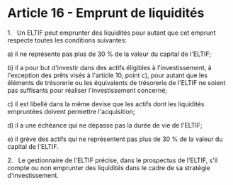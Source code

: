 # Article 16 - Emprunt de liquidités


1.   Un ELTIF peut emprunter des liquidités pour autant que cet emprunt respecte toutes les conditions suivantes:

a) il ne représente pas plus de 30 % de la valeur du capital de l'ELTIF;

b) il a pour but d'investir dans des actifs éligibles à l'investissement, à l'exception des prêts visés à l'article 10, point c), pour autant que les éléments de trésorerie ou les équivalents de trésorerie de l'ELTIF ne soient pas suffisants pour réaliser l'investissement concerné;

c) il est libellé dans la même devise que les actifs dont les liquidités empruntées doivent permettre l'acquisition;

d) il a une échéance qui ne dépasse pas la durée de vie de l'ELTIF;

e) il grève des actifs qui ne représentent pas plus de 30 % de la valeur du capital de l'ELTIF.

2.   Le gestionnaire de l'ELTIF précise, dans le prospectus de l'ELTIF, s'il compte ou non emprunter des liquidités dans le cadre de sa stratégie d'investissement.
